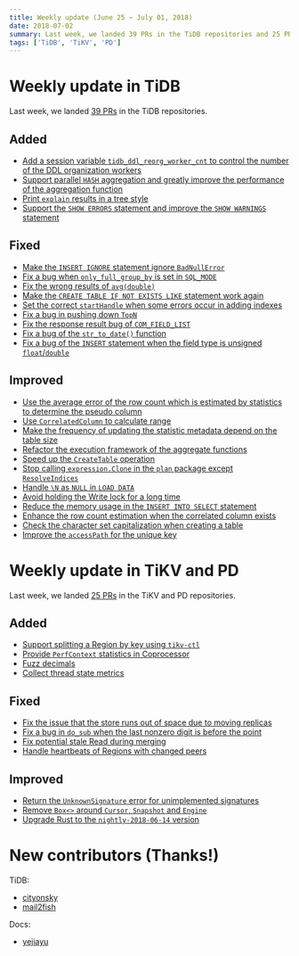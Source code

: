 ```yaml
---
title: Weekly update (June 25 ~ July 01, 2018)
date: 2018-07-02
summary: Last week, we landed 39 PRs in the TiDB repositories and 25 PRs in the TiKV and PD repositories.
tags: ['TiDB', 'TiKV', 'PD']
---
```


# Weekly update in TiDB

Last week, we landed [39 PRs](https://github.com/pingcap/tidb/pulls?utf8=%E2%9C%93&q=is%3Apr+is%3Amerged+merged%3A2018-06-25..2018-07-01) in the TiDB repositories.

## Added

- [Add a session variable `tidb_ddl_reorg_worker_cnt` to control the number of the DDL organization workers](https://github.com/pingcap/tidb/pull/6441)
- [Support parallel `HASH` aggregation and greatly improve the performance of the aggregation function](https://github.com/pingcap/tidb/pull/6658)
- [Print `explain` results in a tree style](https://github.com/pingcap/tidb/pull/6894)
- [Support the `SHOW ERRORS` statement and improve the `SHOW WARNINGS` statement](https://github.com/pingcap/tidb/pull/6936)

## Fixed

- [Make the `INSERT IGNORE` statement ignore `BadNullError`](https://github.com/pingcap/tidb/pull/6465)
- [Fix a bug when `only_full_group_by` is set in `SQL_MODE`](https://github.com/pingcap/tidb/pull/6734)
- [Fix the wrong results of `avg(double)`](https://github.com/pingcap/tidb/pull/6888)
- [Make the `CREATE TABLE IF NOT EXISTS LIKE` statement work again](https://github.com/pingcap/tidb/pull/6896)
- [Set the correct `startHandle` when some errors occur in adding indexes](https://github.com/pingcap/tidb/pull/6897)
- [Fix a bug in pushing down `TopN`](https://github.com/pingcap/tidb/pull/6899)
- [Fix the response result bug of `COM_FIELD_LIST`](https://github.com/pingcap/tidb/pull/6918)
- [Fix a bug of the `str_to_date()` function](https://github.com/pingcap/tidb/pull/6919)
- [Fix a bug of the `INSERT` statement when the field type is unsigned `float`/`double`](https://github.com/pingcap/tidb/pull/6939)

## Improved

- [Use the average error of the row count which is estimated by statistics to determine the pseudo column](https://github.com/pingcap/tidb/pull/6565)
- [Use `CorrelatedColumn` to calculate range](https://github.com/pingcap/tidb/pull/6779)
- [Make the frequency of updating the statistic metadata depend on the table size](https://github.com/pingcap/tidb/pull/6808)
- [Refactor the execution framework of the aggregate functions](https://github.com/pingcap/tidb/pull/6852)
- [Speed up the `CreateTable` operation](https://github.com/pingcap/tidb/pull/6861)
- [Stop calling `expression.Clone` in the `plan` package except `ResolveIndices`](https://github.com/pingcap/tidb/pull/6866)
- [Handle `\N` as `NULL` in `LOAD DATA`](https://github.com/pingcap/tidb/pull/6873)
- [Avoid holding the Write lock for a long time](https://github.com/pingcap/tidb/pull/6880)
- [Reduce the memory usage in the `INSERT INTO SELECT` statement](https://github.com/pingcap/tidb/pull/6891)
- [Enhance the row count estimation when the correlated column exists](https://github.com/pingcap/tidb/pull/6911)
- [Check the character set capitalization when creating a table](https://github.com/pingcap/tidb/pull/6914)
- [Improve the `accessPath` for the unique key](https://github.com/pingcap/tidb/pull/6925)

# Weekly update in TiKV and PD

Last week, we landed [25 PRs](https://github.com/search?p=1&q=repo%3Apingcap%2Ftikv+repo%3Apingcap%2Fpd+is%3Apr+is%3Amerged+merged%3A2018-06-25..2018-07-01&type=Issues&utf8=%E2%9C%93) in the TiKV and PD repositories.

## Added

- [Support splitting a Region by key using `tikv-ctl`](https://github.com/pingcap/tikv/pull/3244)
- [Provide `PerfContext` statistics in Coprocessor](https://github.com/pingcap/tikv/pull/3236)
- [Fuzz decimals](https://github.com/pingcap/tikv/pull/3190)
- [Collect thread state metrics](https://github.com/pingcap/tikv/pull/3173)

## Fixed

- [Fix the issue that the store runs out of space due to moving replicas](https://github.com/pingcap/pd/pull/1123)
- [Fix a bug in `do_sub` when the last nonzero digit is before the point](https://github.com/pingcap/tikv/pull/3223)
- [Fix potential stale Read during merging](https://github.com/pingcap/tikv/pull/3116)
- [Handle heartbeats of Regions with changed peers](https://github.com/pingcap/pd/pull/1119)

## Improved

- [Return the `UnknownSignature` error for unimplemented signatures](https://github.com/pingcap/tikv/pull/3246)
- [Remove `Box<>` around `Cursor`, `Snapshot` and `Engine`](https://github.com/pingcap/tikv/pull/3239)
- [Upgrade Rust to the `nightly-2018-06-14` version](https://github.com/pingcap/tikv/pull/3208)

# New contributors (Thanks!)

TiDB:

- [cityonsky](https://github.com/cityonsky)
- [mail2fish](https://github.com/mail2fish)

Docs:

- [yejiayu](https://github.com/yejiayu)